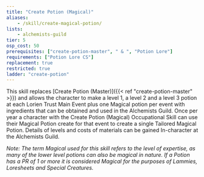 ```yaml
---
title: "Create Potion (Magical)"
aliases:
    - /skill/create-magical-potion/
lists:
    - alchemists-guild
tier: 5
osp_cost: 50
prerequisites: ["create-potion-master", " & ", "Potion Lore"]
requirements: ["Potion Lore CS"]
replacement: true
restricted: true
ladder: "create-potion"
---
```

This skill replaces [Create Potion (Master)]({{< ref "create-potion-master" >}}) and allows the character to make a level 1, a level 2 and a level 3 potion at each Lorien Trust Main Event plus one Magical potion per event with ingredients that can be obtained and used in the Alchemists Guild. Once per year a character with the Create Potion (Magical) Occupational Skill can use their Magical Potion create for that event to create a single Tailored Magical Potion. Details of levels and costs of materials can be gained In-character at the Alchemists Guild.

_Note: The term Magical used for this skill refers to the level of expertise, as many of the lower level potions can also be magical in nature. If a Potion has a PR of 1 or more it is considered Magical for the purposes of Lammies, Loresheets and Special Creatures._